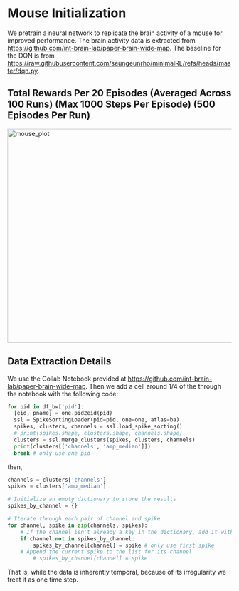 # Mouse Initialization

We pretrain a neural network to replicate the brain activity of a mouse for improved performance. The brain activity data is extracted from https://github.com/int-brain-lab/paper-brain-wide-map. The baseline for the DQN is from https://raw.githubusercontent.com/seungeunrho/minimalRL/refs/heads/master/dqn.py.

## Total Rewards Per 20 Episodes (Averaged Across 100 Runs) (Max 1000 Steps Per Episode) (500 Episodes Per Run)

<img width="640" height="480" alt="mouse_plot" src="https://github.com/user-attachments/assets/677c1b63-f4cd-4bd6-ba33-cd351224b404" />

## Data Extraction Details

We use the Collab Notebook provided at https://github.com/int-brain-lab/paper-brain-wide-map. Then we add a cell around 1/4 of the through the notebook with the following code:

```py
for pid in df_bw['pid']:
  [eid, pname] = one.pid2eid(pid)
  ssl = SpikeSortingLoader(pid=pid, one=one, atlas=ba)
  spikes, clusters, channels = ssl.load_spike_sorting()
  # print(spikes.shape, clusters.shape, channels.shape)
  clusters = ssl.merge_clusters(spikes, clusters, channels)
  print(clusters[['channels', 'amp_median']])
  break # only use one pid
```
then,
```py
channels = clusters['channels']
spikes = clusters['amp_median']

# Initialize an empty dictionary to store the results
spikes_by_channel = {}

# Iterate through each pair of channel and spike
for channel, spike in zip(channels, spikes):
    # If the channel isn't already a key in the dictionary, add it with an empty list
    if channel not in spikes_by_channel:
        spikes_by_channel[channel] = spike # only use first spike
    # Append the current spike to the list for its channel
        # spikes_by_channel[channel] = spike
```
That is, while the data is inherently temporal, because of its irregularity we treat it as one time step.

